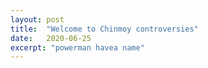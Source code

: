 ```yaml
---
layout: post
title:  "Welcome to Chinmoy controversies"
date:   2020-06-25
excerpt: "powerman havea name"
---
```

